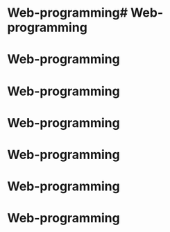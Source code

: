 # Web-programming# Web-programming
# Web-programming
# Web-programming
# Web-programming
# Web-programming
# Web-programming
# Web-programming
